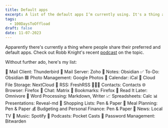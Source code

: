 ```yaml
---
title: Default apps
excerpt: A list of the default apps I’m currently using. It's a thing apparently. 
tags: 
  - 100DaysToOffload
draft: false
date: 11-07-2023
---
```


Apparently there's currently a thing where people share their preferred and default apps. Check out Robb Knight's recent [podcast](https://defaults.rknight.me/) on the topic. 

Without further ado, here's my list:

📨 Mail Client: Thunderbird
📮 Mail Server: Zoho 
📝 Notes: Obsidian
✅ To-Do: Obsidian
🟦 Photo Management: Google Photos
📆 Calendar: iCal
📁 Cloud File Storage: NextCloud
📖 RSS: FreshRSS
🙍🏻‍♂️ Contacts: Contacts
🌐 Browser: Firefox
💬 Chat: Matrix
🔖 Bookmarks: Firefox
📑 Read It Later: Omnivore 
📜 Word Processing: Markdown, Writer
📈 Spreadsheets: Calc
📊 Presentations: Reveal-md
🛒 Shopping Lists: Pen & Paper
🍴 Meal Planning: Pen & Paper
💰 Budgeting and Personal Finance: Pen & Paper
📰 News: Local TV
🎵 Music: Spotify
🎤 Podcasts: Pocket Casts
🔐 Password Management: Bitwarden
